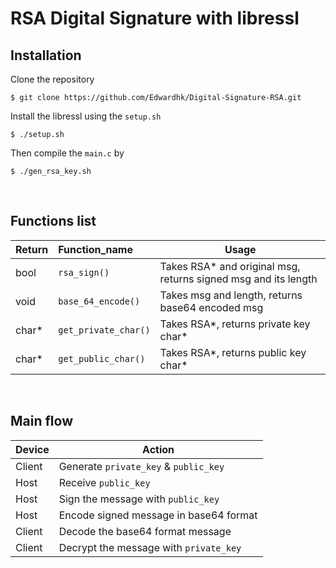 # RSA Digital Signature with libressl


## Installation

Clone the repository

`$ git clone https://github.com/Edwardhk/Digital-Signature-RSA.git`

Install the libressl using the `setup.sh`

`$ ./setup.sh`

Then compile the `main.c` by

`$ ./gen_rsa_key.sh`

</br>

## Functions list

| Return    | Function_name             | Usage |
| --------- |:-------------             | -----|
| bool      | `rsa_sign()`              | Takes RSA* and original msg, returns signed msg and its length |
| void      | `base_64_encode()`        | Takes msg and length, returns base64 encoded msg |
| char*     | `get_private_char()`      | Takes RSA*, returns private key char* |
| char*     | `get_public_char()`       | Takes RSA*, returns public key char* |

</br>

## Main flow

| Device                  | Action|
| ---------               | -----|
| Client                  | Generate `private_key` & `public_key`|
| Host                    | Receive `public_key`|
| Host                    | Sign the message with `public_key`|
| Host                    | Encode signed message in base64 format|
| Client                  | Decode the base64 format message|
| Client                  | Decrypt the message with `private_key`|

